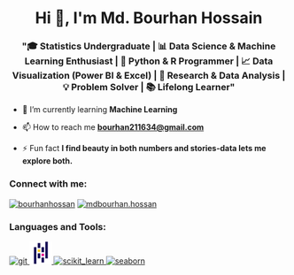 <h1 align="center">Hi 👋, I'm Md. Bourhan Hossain</h1>
<h3 align="center">"🎓 Statistics Undergraduate | 📊 Data Science & Machine Learning Enthusiast | 🐍 Python & R Programmer | 📈 Data Visualization (Power BI & Excel) | 📂 Research & Data Analysis | 💡 Problem Solver | 📚 Lifelong Learner"</h3>

- 🌱 I’m currently learning **Machine Learning**

- 📫 How to reach me **bourhan211634@gmail.com**

- ⚡ Fun fact **I find beauty in both numbers and stories-data lets me explore both.**

<h3 align="left">Connect with me:</h3>
<p align="left">
<a href="https://linkedin.com/in/bourhanhossan" target="blank"><img align="center" src="https://raw.githubusercontent.com/rahuldkjain/github-profile-readme-generator/master/src/images/icons/Social/linked-in-alt.svg" alt="bourhanhossan" height="30" width="40" /></a>
<a href="https://fb.com/mdbourhan.hossan" target="blank"><img align="center" src="https://raw.githubusercontent.com/rahuldkjain/github-profile-readme-generator/master/src/images/icons/Social/facebook.svg" alt="mdbourhan.hossan" height="30" width="40" /></a>
</p>

<h3 align="left">Languages and Tools:</h3>
<p align="left"> <a href="https://git-scm.com/" target="_blank" rel="noreferrer"> <img src="https://www.vectorlogo.zone/logos/git-scm/git-scm-icon.svg" alt="git" width="40" height="40"/> </a> <a href="https://pandas.pydata.org/" target="_blank" rel="noreferrer"> <img src="https://raw.githubusercontent.com/devicons/devicon/2ae2a900d2f041da66e950e4d48052658d850630/icons/pandas/pandas-original.svg" alt="pandas" width="40" height="40"/> </a> <a href="https://scikit-learn.org/" target="_blank" rel="noreferrer"> <img src="https://upload.wikimedia.org/wikipedia/commons/0/05/Scikit_learn_logo_small.svg" alt="scikit_learn" width="40" height="40"/> </a> <a href="https://seaborn.pydata.org/" target="_blank" rel="noreferrer"> <img src="https://seaborn.pydata.org/_images/logo-mark-lightbg.svg" alt="seaborn" width="40" height="40"/> </a> </p>

